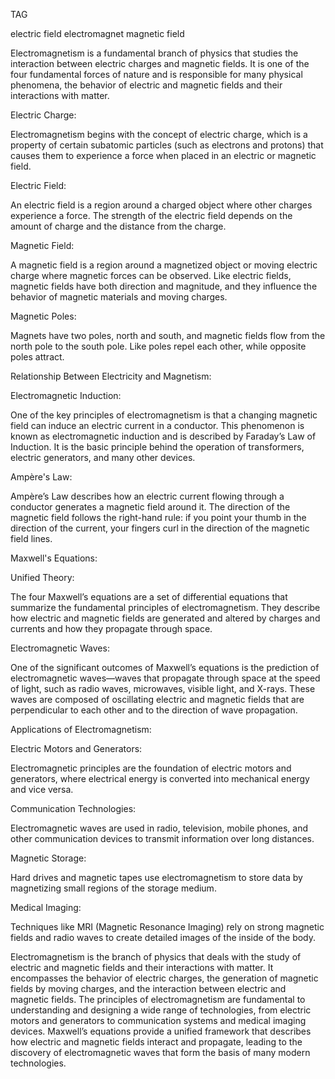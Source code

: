 
TAG

electric field
electromagnet
magnetic field

Electromagnetism is a fundamental branch of physics that studies the interaction between electric charges and magnetic fields. It is one of the four fundamental forces of nature and is responsible for many physical phenomena,  the behavior of electric and magnetic fields and their interactions with matter.

Electric Charge:

Electromagnetism begins with the concept of electric charge, which is a property of certain subatomic particles (such as electrons and protons) that causes them to experience a force when placed in an electric or magnetic field.

Electric Field:

An electric field is a region around a charged object where other charges experience a force. The strength of the electric field depends on the amount of charge and the distance from the charge.

Magnetic Field:

A magnetic field is a region around a magnetized object or moving electric charge where magnetic forces can be observed. Like electric fields, magnetic fields have both direction and magnitude, and they influence the behavior of magnetic materials and moving charges.

Magnetic Poles:

Magnets have two poles, north and south, and magnetic fields flow from the north pole to the south pole. Like poles repel each other, while opposite poles attract.

Relationship Between Electricity and Magnetism:

Electromagnetic Induction:

One of the key principles of electromagnetism is that a changing magnetic field can induce an electric current in a conductor. This phenomenon is known as electromagnetic induction and is described by Faraday’s Law of Induction. It is the basic principle behind the operation of transformers, electric generators, and many other devices.

Ampère's Law:

Ampère’s Law describes how an electric current flowing through a conductor generates a magnetic field around it. The direction of the magnetic field follows the right-hand rule: if you point your thumb in the direction of the current, your fingers curl in the direction of the magnetic field lines.

Maxwell's Equations:

Unified Theory:

The four Maxwell’s equations are a set of differential equations that summarize the fundamental principles of electromagnetism. They describe how electric and magnetic fields are generated and altered by charges and currents and how they propagate through space.

Electromagnetic Waves:

One of the significant outcomes of Maxwell’s equations is the prediction of electromagnetic waves—waves that propagate through space at the speed of light, such as radio waves, microwaves, visible light, and X-rays. These waves are composed of oscillating electric and magnetic fields that are perpendicular to each other and to the direction of wave propagation.

Applications of Electromagnetism:

Electric Motors and Generators:

Electromagnetic principles are the foundation of electric motors and generators, where electrical energy is converted into mechanical energy and vice versa.

Communication Technologies:

Electromagnetic waves are used in radio, television, mobile phones, and other communication devices to transmit information over long distances.

Magnetic Storage:

Hard drives and magnetic tapes use electromagnetism to store data by magnetizing small regions of the storage medium.

Medical Imaging:

Techniques like MRI (Magnetic Resonance Imaging) rely on strong magnetic fields and radio waves to create detailed images of the inside of the body.

Electromagnetism is the branch of physics that deals with the study of electric and magnetic fields and their interactions with matter. It encompasses the behavior of electric charges, the generation of magnetic fields by moving charges, and the interaction between electric and magnetic fields. The principles of electromagnetism are fundamental to understanding and designing a wide range of technologies, from electric motors and generators to communication systems and medical imaging devices. Maxwell’s equations provide a unified framework that describes how electric and magnetic fields interact and propagate, leading to the discovery of electromagnetic waves that form the basis of many modern technologies.
